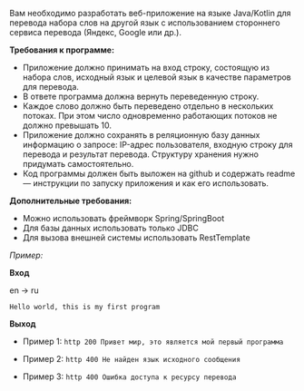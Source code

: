 Вам необходимо разработать веб-приложение на языке Java/Kotlin для перевода набора слов на другой язык с использованием стороннего сервиса перевода (Яндекс, Google или др.).

**Требования к программе:**

* Приложение должно принимать на вход строку, состоящую из набора слов, исходный язык и целевой язык в качестве параметров для перевода. 
* В ответе программа должна вернуть переведенную строку.
* Каждое слово должно быть переведено отдельно в нескольких потоках. При этом число одновременно работающих потоков не должно превышать 10.
* Приложение должно сохранять в реляционную базу данных информацию о запросе: IP-адрес пользователя, входную строку для перевода и результат перевода. Структуру хранения нужно придумать самостоятельно.
* Код программы должен быть выложен на github и содержать readme — инструкции по запуску приложения и как его использовать.

**Дополнительные требования:**

* Можно использовать фреймворк Spring/SpringBoot
* Для базы данных использовать только JDBC
* Для вызова внешней системы использовать RestTemplate

*Пример:*

**Вход**

en → ru

`Hello world, this is my first program`

**Выход**

* Пример 1: `http 200 Привет мир, это является мой первый программа`

* Пример 2: `http 400 Не найден язык исходного сообщения`

* Пример 3: `http 400 Ошибка доступа к ресурсу перевода `